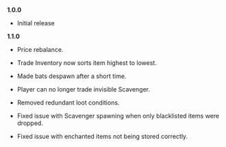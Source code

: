 **1.0.0**

* Initial release

**1.1.0**

* Price rebalance.

* Trade Inventory now sorts item highest to lowest.

* Made bats despawn after a short time.

* Player can no longer trade invisible Scavenger.

* Removed redundant loot conditions.

* Fixed issue with Scavenger spawning when only blacklisted items were dropped.

* Fixed issue with enchanted items not being stored correctly.


